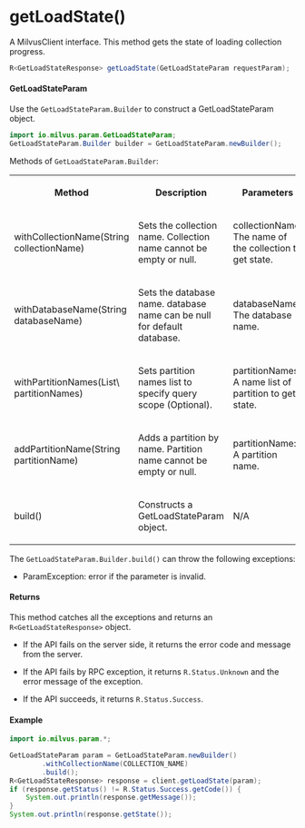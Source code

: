 # getLoadState()

A MilvusClient interface. This method gets the state of loading collection progress.

```java
R<GetLoadStateResponse> getLoadState(GetLoadStateParam requestParam);
```

#### GetLoadStateParam

Use the `GetLoadStateParam.Builder` to construct a GetLoadStateParam object.

```java
import io.milvus.param.GetLoadStateParam;
GetLoadStateParam.Builder builder = GetLoadStateParam.newBuilder();
```

Methods of `GetLoadStateParam.Builder`:

<table>
    <tr>
        <th><p>Method</p></th>
        <th><p>Description</p></th>
        <th><p>Parameters</p></th>
    </tr>
    <tr>
        <td><p>withCollectionName(String collectionName)</p></td>
        <td><p>Sets the collection name. Collection name cannot be empty or null.</p></td>
        <td><p>collectionName: The name of the collection to get state.</p></td>
    </tr>
    <tr>
        <td><p>withDatabaseName(String databaseName)</p></td>
        <td><p>Sets the database name. database name can be null for default database.</p></td>
        <td><p>databaseName: The database name.</p></td>
    </tr>
    <tr>
        <td><p>withPartitionNames(List\<String> partitionNames)</p></td>
        <td><p>Sets partition names list to specify query scope (Optional).</p></td>
        <td><p>partitionNames: <br/>A name list of partition to get state.</p></td>
    </tr>
    <tr>
        <td><p>addPartitionName(String partitionName)</p></td>
        <td><p>Adds a partition by name. Partition name cannot be empty or null.</p></td>
        <td><p>partitionName: A partition name.</p></td>
    </tr>
    <tr>
        <td><p>build()</p></td>
        <td><p>Constructs a GetLoadStateParam object.</p></td>
        <td><p>N/A</p></td>
    </tr>
</table>

The `GetLoadStateParam.Builder.build()` can throw the following exceptions:

- ParamException: error if the parameter is invalid.

#### Returns

This method catches all the exceptions and returns an `R<GetLoadStateResponse>` object.

- If the API fails on the server side, it returns the error code and message from the server.

- If the API fails by RPC exception, it returns `R.Status.Unknown` and the error message of the exception.

- If the API succeeds, it returns `R.Status.Success`.

#### Example

```java
import io.milvus.param.*;

GetLoadStateParam param = GetLoadStateParam.newBuilder()
        .withCollectionName(COLLECTION_NAME)
        .build();
R<GetLoadStateResponse> response = client.getLoadState(param);
if (response.getStatus() != R.Status.Success.getCode()) {
    System.out.println(response.getMessage());
}
System.out.println(response.getState());
```

